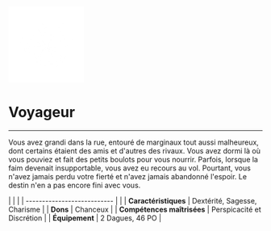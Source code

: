 <div class="icon-container">
  <img src="_media/historiques/voyageur.png" alt="Voyageur" class="icon-title" data-no-zoom />

# Voyageur <!-- {docsify-ignore} -->

</div>

---

<div class="texte-intro">
  <p>Vous avez grandi dans la rue, entouré de marginaux tout aussi malheureux, dont certains étaient des amis et d'autres des rivaux. Vous avez dormi là où vous pouviez et fait des petits boulots pour vous nourrir. Parfois, lorsque la faim devenait insupportable, vous avez eu recours au vol. Pourtant, vous n'avez jamais perdu votre fierté et n'avez jamais abandonné l'espoir. Le destin n'en a pas encore fini avec vous.</p>
</div>

| | |
| --------------------------- | |
| **Caractéristiques** | Dextérité, Sagesse, Charisme |
| **Dons** | Chanceux |
| **Compétences maîtrisées** | Perspicacité et Discrétion |
| **Équipement** | 2 Dagues, 46 PO |